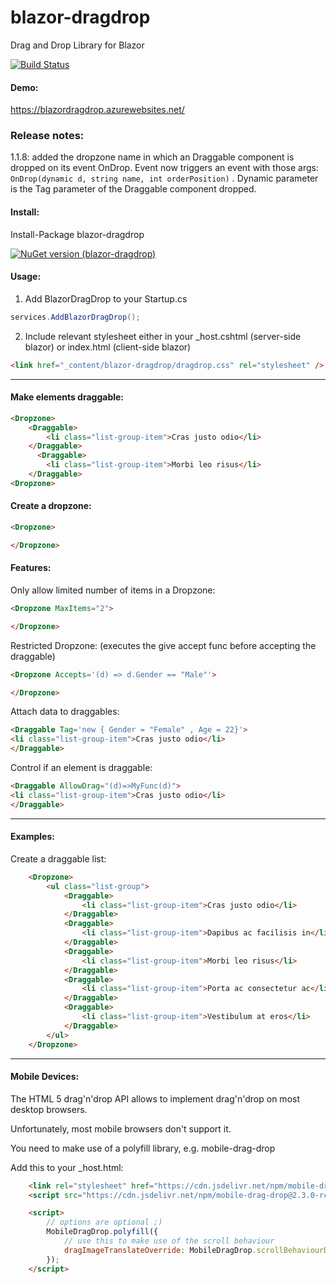 # blazor-dragdrop
Drag and Drop Library for Blazor

[![Build Status](https://dev.azure.com/postlagerkarte/blazor-dragdrop/_apis/build/status/Postlagerkarte.blazor-dragdrop?branchName=master)](https://dev.azure.com/postlagerkarte/blazor-dragdrop/_build/latest?definitionId=3&branchName=master)

#### Demo:

https://blazordragdrop.azurewebsites.net/

### Release notes:

1.1.8: added the dropzone name in which an Draggable component is dropped on its event OnDrop. Event now triggers an event with those args: ``` OnDrop(dynamic d, string name, int orderPosition) ``` .
Dynamic parameter is the Tag parameter of the Draggable component dropped.


#### Install:

Install-Package blazor-dragdrop

[![NuGet version (blazor-dragdrop)](https://img.shields.io/nuget/v/blazor-dragdrop.svg?style=flat-square)](https://www.nuget.org/packages/blazor-dragdrop)

#### Usage:

1) Add BlazorDragDrop to your Startup.cs

```csharp
services.AddBlazorDragDrop();
```

2)  Include relevant stylesheet either in your _host.cshtml (server-side blazor) or index.html (client-side blazor) 

```html
<link href="_content/blazor-dragdrop/dragdrop.css" rel="stylesheet" />
```

------

#### Make elements draggable:

```html
<Dropzone>
    <Draggable>
        <li class="list-group-item">Cras justo odio</li>
    </Draggable>
      <Draggable>
        <li class="list-group-item">Morbi leo risus</li>
    </Draggable>
<Dropzone>
```

#### Create a dropzone:

```html
<Dropzone>

</Dropzone>
```

#### Features:

Only allow limited number of items in a Dropzone: 

```html
<Dropzone MaxItems="2">

</Dropzone>
```

Restricted Dropzone: (executes the give accept func before accepting the draggable)

```html
<Dropzone Accepts='(d) => d.Gender == "Male"'>

</Dropzone>
```

Attach data to draggables:
```html
<Draggable Tag='new { Gender = "Female" , Age = 22}'>
<li class="list-group-item">Cras justo odio</li>
</Draggable>
```

Control if an element is draggable:

```html
<Draggable AllowDrag="(d)=>MyFunc(d)">
<li class="list-group-item">Cras justo odio</li>
</Draggable>
```

------

#### Examples:

Create a draggable list:
```html
    <Dropzone>
        <ul class="list-group">
            <Draggable>
                <li class="list-group-item">Cras justo odio</li>
            </Draggable>
            <Draggable>
                <li class="list-group-item">Dapibus ac facilisis in</li>
            </Draggable>
            <Draggable>
                <li class="list-group-item">Morbi leo risus</li>
            </Draggable>
            <Draggable>
                <li class="list-group-item">Porta ac consectetur ac</li>
            </Draggable>
            <Draggable>
                <li class="list-group-item">Vestibulum at eros</li>
            </Draggable>
        </ul>
    </Dropzone>
```

------
#### Mobile Devices:

The HTML 5 drag'n'drop API allows to implement drag'n'drop on most desktop browsers.

Unfortunately, most mobile browsers don't support it. 

You need to make use of a polyfill library, e.g. mobile-drag-drop

Add this to your _host.html:

```html
    <link rel="stylesheet" href="https://cdn.jsdelivr.net/npm/mobile-drag-drop@2.3.0-rc.2/default.css">
    <script src="https://cdn.jsdelivr.net/npm/mobile-drag-drop@2.3.0-rc.2/index.min.js"></script>

    <script>
        // options are optional ;)
        MobileDragDrop.polyfill({
            // use this to make use of the scroll behaviour
            dragImageTranslateOverride: MobileDragDrop.scrollBehaviourDragImageTranslateOverride
        });
    </script>
```
